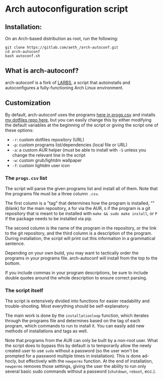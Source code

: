 # Arch autoconfiguration script

## Installation:

On an Arch-based distribution as root, run the following:

```
git clone https://gitlab.com/aeth_/arch-autoconf.git
cd arch-autoconf
bash autoconf.sh
```

## What is arch-autoconf?

arch-autoconf is a fork of [LARBS](https://github.com/LukeSmithxyz/LARBS), a script that autoinstalls and autoconfigures a fully-functioning Arch Linux environment.

## Customization

By default, arch-autoconf uses the programs [here in progs.csv](progs.csv) and installs [my dotfiles repo here](https://gitlab.com/aeth_/dotfiles), but you can easily change this by either modifying the default variables at the beginning of the script or giving the script one of these options:

- `-r`: custom dotfiles repository (URL)
- `-p`: custom programs list/dependencies (local file or URL)
- `-a`: a custom AUR helper (must be able to install with `-S` unless you change the relevant line in the script
- `-w`: custom grub/lightdm wallpaper
- `-f`: custom lightdm user icon

### The `progs.csv` list

The script will parse the given programs list and install all of them. Note that the programs file must be a three column `.csv`.

The first column is a "tag" that determines how the program is installed, "" (blank) for the main repository, `A` for via the AUR, `G` if the program is a git repository that is meant to be installed with `make && sudo make install`, or `P` if the package needs to be installed via pip.

The second column is the name of the program in the repository, or the link to the git repository, and the third column is a description of the program. 
During installation, the script will print out this information in a grammatical sentence. 

Depending on your own build, you may want to tactically order the programs in your programs file. arch-autoconf will install from the top to the bottom.

If you include commas in your program descriptions, be sure to include double quotes around the whole description to ensure correct parsing.

### The script itself

The script is extensively divided into functions for easier readability and trouble-shooting. Most everything should be self-explanatory.

The main work is done by the `installationloop` function, which iterates through the programs file and determines based on the tag of each program, which commands to run to install it. You can easily add new methods of installations and tags as well.

Note that programs from the AUR can only be built by a non-root user. What the script does to bypass this by default is to temporarily allow the newly created user to use `sudo` without a password (so the user won't be prompted for a password multiple times in installation). This is done ad-hocly, but effectively with the `newperms` function. At the end of installation, `newperms` removes those settings, giving the user the ability to run only several basic sudo commands without a password (`shutdown`, `reboot`, ecc.).
